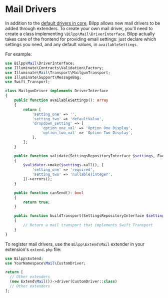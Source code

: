 # Mail Drivers

In addition to the [default drivers in core](../mail.md), Bilpp allows new mail drivers to be added through extenders. To create your own mail driver, you'll need to create a class implementing `\Bilpp\Mail\DriverInterface`. Bilpp actually takes care of the frontend for providing email settings: just declare which settings you need, and any default values, in `availableSettings`.

For example:

```php
use Bilpp\Mail\DriverInterface;
use Illuminate\Contracts\Validation\Factory;
use Illuminate\Mail\Transport\MailgunTransport;
use Illuminate\Support\MessageBag;
use Swift_Transport;

class MailgunDriver implements DriverInterface
{
    public function availableSettings(): array
    {
        return [
            'setting_one' => '',
            'setting_two' => 'defaultValue',
            'dropdown_setting' => [
                'option_one_val' => 'Option One Display',
                'option_two_val' => 'Option Two Display',
            ],
        ];
    }

    public function validate(SettingsRepositoryInterface $settings, Factory $validator): MessageBag
    {
        $validator->make($settings->all(), [
            'setting_one' => 'required',
            'setting_two' => 'nullable|integer',
        ])->errors();
    }

    public function canSend(): bool
    {
        return true;
    }

    public function buildTransport(SettingsRepositoryInterface $settings): Swift_Transport
    {
        // Return a mail transport that implements Swift Transport
    }
}
```

To register mail drivers, use the `Bilpp\Extend\Mail` extender in your extension's `extend.php` file:

```php
use Bilpp\Extend;
use YourNamespace\Mail\CustomDriver;

return [
  // Other extenders
  (new Extend\Mail())->driver(CustomDriver::class)
  // Other extenders
];
```
